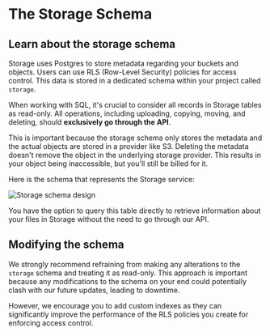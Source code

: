 # The Storage Schema

## Learn about the storage schema

Storage uses Postgres to store metadata regarding your buckets and objects. Users can use RLS (Row-Level Security) policies for access control. This data is stored in a dedicated schema within your project called `storage`.

When working with SQL, it's crucial to consider all records in Storage tables as read-only. All operations, including uploading, copying, moving, and deleting, should **exclusively go through the API**.

This is important because the storage schema only stores the metadata and the actual objects are stored in a provider like S3. Deleting the metadata doesn't remove the object in the underlying storage provider. This results in your object being inaccessible, but you'll still be billed for it.

Here is the schema that represents the Storage service:

![Storage schema design](https://supabase.com/docs/img/storage/schema-design.png)

You have the option to query this table directly to retrieve information about your files in Storage without the need to go through our API.

## Modifying the schema

We strongly recommend refraining from making any alterations to the `storage` schema and treating it as read-only. This approach is important because any modifications to the schema on your end could potentially clash with our future updates, leading to downtime.

However, we encourage you to add custom indexes as they can significantly improve the performance of the RLS policies you create for enforcing access control.
